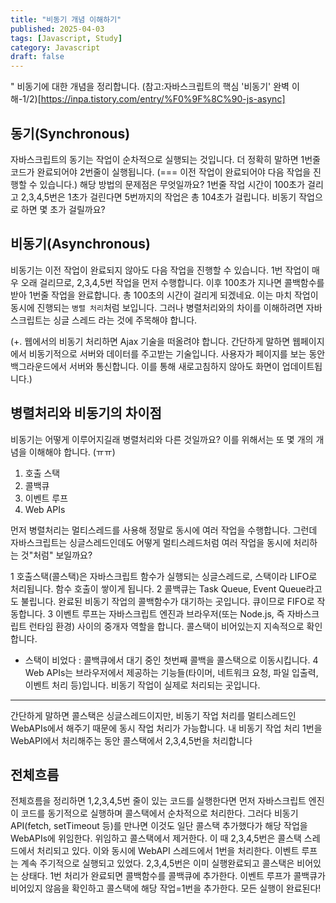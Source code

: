 ```yaml
---
title: "비동기 개념 이해하기"
published: 2025-04-03
tags: [Javascript, Study]
category: Javascript
draft: false
---
```

" 비동기에 대한 개념을 정리합니다. (참고:자바스크립트의 핵심 '비동기' 완벽 이해-1/2)[https://inpa.tistory.com/entry/%F0%9F%8C%90-js-async]

## 동기(Synchronous)
자바스크립트의 동기는 작업이 순차적으로 실행되는 것입니다. 더 정확히 말하면 1번줄 코드가 완료되어야 2번줄이 실행됩니다. (=== 이전 작업이 완료되어야 다음 작업을 진행할 수 있습니다.)
해당 방법의 문제점은 무엇일까요? 1번줄 작업 시간이 100초가 걸리고 2,3,4,5번은 1초가 걸린다면 5번까지의 작업은 총 104초가 걸립니다. 
비동기 작업으로 하면 몇 초가 걸릴까요?

## 비동기(Asynchronous)
비동기는 이전 작업이 완료되지 않아도 다음 작업을 진행할 수 있습니다. 1번 작업이 매우 오래 걸리므로, 2,3,4,5번 작업을 먼저 수행합니다. 이후 100초가 지나면 콜백함수를 받아 1번줄 작업을 완료합니다. 총 100초의 시간이 걸리게 되겠네요.
이는 마치 작업이 동시에 진행되는 `병렬 처리`처럼 보입니다. 그러나 병렬처리와의 차이를 이해하려면 자바스크립트는 싱글 스레드 라는 것에 주목해야 합니다.

(+. 웹에서의 비동기 처리하면 Ajax 기술을 떠올려야 합니다. 간단하게 말하면 웹페이지에서 비동기적으로 서버와 데이터를 주고받는 기술입니다. 사용자가 페이지를 보는 동안 백그라운드에서 서버와 통신합니다. 이를 통해 새로고침하지 않아도 화면이 업데이트됩니다.)

## 병렬처리와 비동기의 차이점
비동기는 어떻게 이루어지길래 병렬처리와 다른 것일까요?
이를 위해서는 또 몇 개의 개념을 이해해야 합니다. (ㅠㅠ)
1. 호출 스택
2. 콜백큐
3. 이벤트 루프
4. Web APIs

먼저 병렬처리는 멀티스레드를 사용해 정말로 동시에 여러 작업을 수행합니다. 그런데 자바스크립트는 싱글스레드인데도 어떻게 멀티스레드처럼 여러 작업을 동시에 처리하는 것"처럼" 보일까요?

1
호출스택(콜스택)은 자바스크립트 함수가 실행되는 싱글스레드로, 스택이라 LIFO로 처리됩니다. 함수 호출이 쌓이게 됩니다.
2
콜백큐는 Task Queue, Event Queue라고도 불립니다. 완료된 비동기 작업의 콜백함수가 대기하는 곳입니다. 큐이므로 FIFO로 작동합니다.
3
이벤트 루프는 자바스크립트 엔진과 브라우저(또는 Node.js, 즉 자바스크립트 런타임 환경) 사이의 중개자 역할을 합니다. 콜스택이 비어있는지 지속적으로 확인합니다. 
- 스택이 비었다 : 콜백큐에서 대기 중인 첫번째 콜백을 콜스택으로 이동시킵니다.
4
Web APIs는 브라우저에서 제공하는 기능들(타이머, 네트워크 요청, 파일 입출력, 이벤트 처리 등)입니다. 비동기 작업이 실제로 처리되는 곳입니다. 

---
간단하게 말하면 콜스택은 싱글스레드이지만, 비동기 작업 처리를 멀티스레드인 WebAPIs에서 해주기 때문에 동시 작업 처리가 가능합니다.
내 비동기 작업 처리 1번을 WebAPI에서 처리해주는 동안 콜스택에서 2,3,4,5번을 처리합니다 

## 전체흐름
전체흐름을 정리하면 1,2,3,4,5번 줄이 있는 코드를 실행한다면
먼저 자바스크립트 엔진이 코드를 동기적으로 실행하며 콜스택에서 순차적으로 처리한다. 
그러다 비동기 API(fetch, setTimeout 등)를 만나면 이것도 일단 콜스택 추가했다가 해당 작업을 WebAPIs에 위임한다. 위임하고 콜스택에서 제거한다.
이 때 2,3,4,5번은 콜스택 스레드에서 처리되고 있다.
이와 동시에 WebAPI 스레드에서 1번을 처리한다.
이벤트 루프는 계속 주기적으로 실행되고 있었다. 2,3,4,5번은 이미 실행완료되고 콜스택은 비어있는 상태다.
1번 처리가 완료되면 콜백함수를 콜백큐에 추가한다.
이벤트 루프가 콜백큐가 비어있지 않음을 확인하고 콜스택에 해당 작업=1번을 추가한다.
모든 실행이 완료된다!

